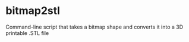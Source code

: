 bitmap2stl
==========

Command-line script that takes a bitmap shape and converts it into a 3D printable .STL file
